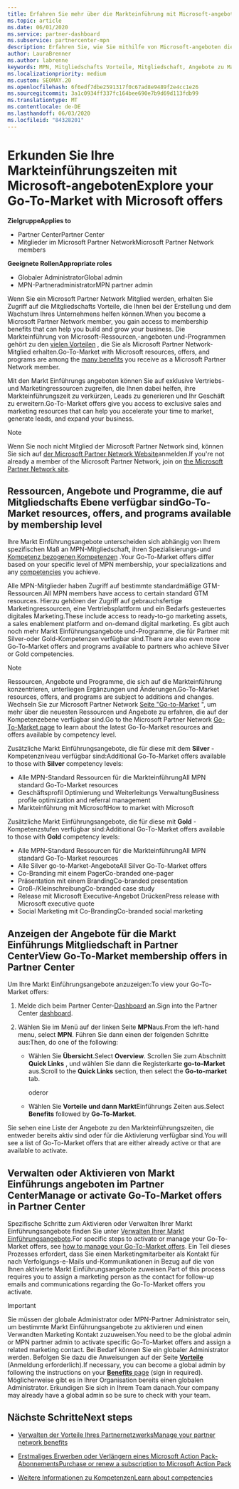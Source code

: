 ```yaml
---
title: Erfahren Sie mehr über die Markteinführung mit Microsoft-angeboten
ms.topic: article
ms.date: 06/01/2020
ms.service: partner-dashboard
ms.subservice: partnercenter-mpn
description: Erfahren Sie, wie Sie mithilfe von Microsoft-angeboten die Markteinführungszeit beschleunigen, Leads generieren und Ihr Unternehmen erweitern können.
author: LauraBrenner
ms.author: labrenne
keywords: MPN, Mitgliedschafts Vorteile, Mitgliedschaft, Angebote zu Markteinführungszeiten, Markteinführung mit Microsoft, zu Markt, Goldmitgliedschaft, Silver-Mitgliedschaft
ms.localizationpriority: medium
ms.custom: SEOMAY.20
ms.openlocfilehash: 6f6edf7dbe2591317f0c67ad8e9489f2e4cc1e26
ms.sourcegitcommit: 3a1c0934ff337fc164bee690e7b9d69d113fdb99
ms.translationtype: MT
ms.contentlocale: de-DE
ms.lasthandoff: 06/03/2020
ms.locfileid: "84328201"
---
```

# <a name="explore-your-go-to-market-with-microsoft-offers"></a><span data-ttu-id="3d59a-104">Erkunden Sie Ihre Markteinführungszeiten mit Microsoft-angeboten</span><span class="sxs-lookup"><span data-stu-id="3d59a-104">Explore your Go-To-Market with Microsoft offers</span></span>

<span data-ttu-id="3d59a-105">**Zielgruppe**</span><span class="sxs-lookup"><span data-stu-id="3d59a-105">**Applies to**</span></span>

- <span data-ttu-id="3d59a-106">Partner Center</span><span class="sxs-lookup"><span data-stu-id="3d59a-106">Partner Center</span></span>
- <span data-ttu-id="3d59a-107">Mitglieder im Microsoft Partner Network</span><span class="sxs-lookup"><span data-stu-id="3d59a-107">Microsoft Partner Network members</span></span>

<span data-ttu-id="3d59a-108">**Geeignete Rollen**</span><span class="sxs-lookup"><span data-stu-id="3d59a-108">**Appropriate roles**</span></span>

- <span data-ttu-id="3d59a-109">Globaler Administrator</span><span class="sxs-lookup"><span data-stu-id="3d59a-109">Global admin</span></span>
- <span data-ttu-id="3d59a-110">MPN-Partneradministrator</span><span class="sxs-lookup"><span data-stu-id="3d59a-110">MPN partner admin</span></span>

<span data-ttu-id="3d59a-111">Wenn Sie ein Microsoft Partner Network Mitglied werden, erhalten Sie Zugriff auf die Mitgliedschafts Vorteile, die Ihnen bei der Erstellung und dem Wachstum Ihres Unternehmens helfen können.</span><span class="sxs-lookup"><span data-stu-id="3d59a-111">When you become a Microsoft Partner Network member, you gain access to membership benefits that can help you build and grow your business.</span></span> <span data-ttu-id="3d59a-112">Die Markteinführung von Microsoft-Ressourcen,-angeboten und-Programmen gehört zu den [vielen Vorteilen](https://partner.microsoft.com/manage-your-partner-network-benefits) , die Sie als Microsoft Partner Network-Mitglied erhalten.</span><span class="sxs-lookup"><span data-stu-id="3d59a-112">Go-To-Market with Microsoft resources, offers, and programs are among the [many benefits](https://partner.microsoft.com/manage-your-partner-network-benefits) you receive as a Microsoft Partner Network member.</span></span>

<span data-ttu-id="3d59a-113">Mit den Markt Einführungs angeboten können Sie auf exklusive Vertriebs-und Marketingressourcen zugreifen, die Ihnen dabei helfen, ihre Markteinführungszeit zu verkürzen, Leads zu generieren und Ihr Geschäft zu erweitern.</span><span class="sxs-lookup"><span data-stu-id="3d59a-113">Go-To-Market offers give you access to exclusive sales and marketing resources that can help you accelerate your time to market, generate leads, and expand your business.</span></span>

>[!NOTE]
><span data-ttu-id="3d59a-114">Wenn Sie noch nicht Mitglied der Microsoft Partner Network sind, können Sie sich auf [der Microsoft Partner Network Website](https://partner.microsoft.com/membership)anmelden.</span><span class="sxs-lookup"><span data-stu-id="3d59a-114">If you're not already a member of the Microsoft Partner Network, join on [the Microsoft Partner Network site](https://partner.microsoft.com/membership).</span></span>

## <a name="go-to-market-resources-offers-and-programs-available-by-membership-level"></a><span data-ttu-id="3d59a-115">Ressourcen, Angebote und Programme, die auf Mitgliedschafts Ebene verfügbar sind</span><span class="sxs-lookup"><span data-stu-id="3d59a-115">Go-To-Market resources, offers, and programs available by membership level</span></span>

<span data-ttu-id="3d59a-116">Ihre Markt Einführungsangebote unterscheiden sich abhängig von Ihrem spezifischen Maß an MPN-Mitgliedschaft, ihren Spezialisierungs-und [Kompetenz bezogenen Kompetenzen](learn-about-competencies.md) .</span><span class="sxs-lookup"><span data-stu-id="3d59a-116">Your Go-To-Market offers differ based on your specific level of MPN membership, your specializations and any [competencies](learn-about-competencies.md) you achieve.</span></span>

<span data-ttu-id="3d59a-117">Alle MPN-Mitglieder haben Zugriff auf bestimmte standardmäßige GTM-Ressourcen.</span><span class="sxs-lookup"><span data-stu-id="3d59a-117">All MPN members have access to certain standard GTM resources.</span></span> <span data-ttu-id="3d59a-118">Hierzu gehören der Zugriff auf gebrauchsfertige Marketingressourcen, eine Vertriebsplattform und ein Bedarfs gesteuertes digitales Marketing.</span><span class="sxs-lookup"><span data-stu-id="3d59a-118">These include access to ready-to-go marketing assets, a sales enablement platform and on-demand digital marketing.</span></span> <span data-ttu-id="3d59a-119">Es gibt auch noch mehr Markt Einführungsangebote und-Programme, die für Partner mit Silver-oder Gold-Kompetenzen verfügbar sind.</span><span class="sxs-lookup"><span data-stu-id="3d59a-119">There are also even more Go-To-Market offers and programs available to partners who achieve Silver or Gold competencies.</span></span>

>[!NOTE]
><span data-ttu-id="3d59a-120">Ressourcen, Angebote und Programme, die sich auf die Markteinführung konzentrieren, unterliegen Ergänzungen und Änderungen.</span><span class="sxs-lookup"><span data-stu-id="3d59a-120">Go-To-Market resources, offers, and programs are subject to additions and changes.</span></span> <span data-ttu-id="3d59a-121">Wechseln Sie zur Microsoft Partner Network [Seite "Go-to-Market](https://partner.microsoft.com/membership/go-to-market) ", um mehr über die neuesten Ressourcen und Angebote zu erfahren, die auf der Kompetenzebene verfügbar sind.</span><span class="sxs-lookup"><span data-stu-id="3d59a-121">Go to the Microsoft Partner Network [Go-To-Market page](https://partner.microsoft.com/membership/go-to-market) to learn about the latest Go-To-Market resources and offers available by competency level.</span></span>

<span data-ttu-id="3d59a-122">Zusätzliche Markt Einführungsangebote, die für diese mit dem **Silver** -Kompetenzniveau verfügbar sind:</span><span class="sxs-lookup"><span data-stu-id="3d59a-122">Additional Go-To-Market offers available to those with **Silver** competency levels:</span></span>

- <span data-ttu-id="3d59a-123">Alle MPN-Standard Ressourcen für die Markteinführung</span><span class="sxs-lookup"><span data-stu-id="3d59a-123">All MPN standard Go-To-Market resources</span></span>
- <span data-ttu-id="3d59a-124">Geschäftsprofil Optimierung und Weiterleitungs Verwaltung</span><span class="sxs-lookup"><span data-stu-id="3d59a-124">Business profile optimization and referral management</span></span>
- <span data-ttu-id="3d59a-125">Markteinführung mit Microsoft</span><span class="sxs-lookup"><span data-stu-id="3d59a-125">How to market with Microsoft</span></span>

<span data-ttu-id="3d59a-126">Zusätzliche Markt Einführungsangebote, die für diese mit **Gold** -Kompetenzstufen verfügbar sind:</span><span class="sxs-lookup"><span data-stu-id="3d59a-126">Additional Go-To-Market offers available to those with **Gold** competency levels:</span></span>

- <span data-ttu-id="3d59a-127">Alle MPN-Standard Ressourcen für die Markteinführung</span><span class="sxs-lookup"><span data-stu-id="3d59a-127">All MPN standard Go-To-Market resources</span></span>
- <span data-ttu-id="3d59a-128">Alle Silver go-to-Market-Angebote</span><span class="sxs-lookup"><span data-stu-id="3d59a-128">All Silver Go-To-Market offers</span></span>
- <span data-ttu-id="3d59a-129">Co-Branding mit einem Pager</span><span class="sxs-lookup"><span data-stu-id="3d59a-129">Co-branded one-pager</span></span>
- <span data-ttu-id="3d59a-130">Präsentation mit einem Branding</span><span class="sxs-lookup"><span data-stu-id="3d59a-130">Co-branded presentation</span></span>
- <span data-ttu-id="3d59a-131">Groß-/Kleinschreibung</span><span class="sxs-lookup"><span data-stu-id="3d59a-131">Co-branded case study</span></span>
- <span data-ttu-id="3d59a-132">Release mit Microsoft Executive-Angebot Drücken</span><span class="sxs-lookup"><span data-stu-id="3d59a-132">Press release with Microsoft executive quote</span></span>
- <span data-ttu-id="3d59a-133">Social Marketing mit Co-Branding</span><span class="sxs-lookup"><span data-stu-id="3d59a-133">Co-branded social marketing</span></span>

## <a name="view-go-to-market-membership-offers-in-partner-center"></a><span data-ttu-id="3d59a-134">Anzeigen der Angebote für die Markt Einführungs Mitgliedschaft in Partner Center</span><span class="sxs-lookup"><span data-stu-id="3d59a-134">View Go-To-Market membership offers in Partner Center</span></span>

<span data-ttu-id="3d59a-135">Um Ihre Markt Einführungsangebote anzuzeigen:</span><span class="sxs-lookup"><span data-stu-id="3d59a-135">To view your Go-To-Market offers:</span></span>

1. <span data-ttu-id="3d59a-136">Melde dich beim Partner Center-[Dashboard]( https://docs.microsoft.com/partner-center/) an.</span><span class="sxs-lookup"><span data-stu-id="3d59a-136">Sign into the Partner Center [dashboard]( https://docs.microsoft.com/partner-center/).</span></span>

2. <span data-ttu-id="3d59a-137">Wählen Sie im Menü auf der linken Seite **MPN**aus.</span><span class="sxs-lookup"><span data-stu-id="3d59a-137">From the left-hand menu, select **MPN**.</span></span> <span data-ttu-id="3d59a-138">Führen Sie dann einen der folgenden Schritte aus:</span><span class="sxs-lookup"><span data-stu-id="3d59a-138">Then, do one of the following:</span></span>

    - <span data-ttu-id="3d59a-139">Wählen Sie **Übersicht**.</span><span class="sxs-lookup"><span data-stu-id="3d59a-139">Select **Overview**.</span></span> <span data-ttu-id="3d59a-140">Scrollen Sie zum Abschnitt **Quick Links** , und wählen Sie dann die Registerkarte **go-to-Market** aus.</span><span class="sxs-lookup"><span data-stu-id="3d59a-140">Scroll to the **Quick Links** section, then select the **Go-to-market** tab.</span></span>

      <span data-ttu-id="3d59a-141">oder</span><span class="sxs-lookup"><span data-stu-id="3d59a-141">or</span></span>

    - <span data-ttu-id="3d59a-142">Wählen Sie **Vorteile** **und dann Markt**Einführungs Zeiten aus.</span><span class="sxs-lookup"><span data-stu-id="3d59a-142">Select **Benefits** followed by **Go-To-Market**.</span></span>

<span data-ttu-id="3d59a-143">Sie sehen eine Liste der Angebote zu den Markteinführungszeiten, die entweder bereits aktiv sind oder für die Aktivierung verfügbar sind.</span><span class="sxs-lookup"><span data-stu-id="3d59a-143">You will see a list of Go-To-Market offers that are either already active or that are available to activate.</span></span>

## <a name="manage-or-activate-go-to-market-offers-in-partner-center"></a><span data-ttu-id="3d59a-144">Verwalten oder Aktivieren von Markt Einführungs angeboten im Partner Center</span><span class="sxs-lookup"><span data-stu-id="3d59a-144">Manage or activate Go-To-Market offers in Partner Center</span></span>

<span data-ttu-id="3d59a-145">Spezifische Schritte zum Aktivieren oder Verwalten Ihrer Markt Einführungsangebote finden Sie unter [Verwalten Ihrer Markt Einführungsangebote](manage-your-partner-network-benefits.md#manage-go-to-market-offers).</span><span class="sxs-lookup"><span data-stu-id="3d59a-145">For specific steps to activate or manage your Go-To-Market offers, see [how to manage your Go-To-Market offers](manage-your-partner-network-benefits.md#manage-go-to-market-offers).</span></span> <span data-ttu-id="3d59a-146">Ein Teil dieses Prozesses erfordert, dass Sie einen Marketingmitarbeiter als Kontakt für nach Verfolgungs-e-Mails und-Kommunikationen in Bezug auf die von Ihnen aktivierte Markt Einführungsangebote zuweisen.</span><span class="sxs-lookup"><span data-stu-id="3d59a-146">Part of this process requires you to assign a marketing person as the contact for follow-up emails and communications regarding the Go-To-Market offers you activate.</span></span>

>[!IMPORTANT]
><span data-ttu-id="3d59a-147">Sie müssen der globale Administrator oder MPN-Partner Administrator sein, um bestimmte Markt Einführungsangebote zu aktivieren und einen Verwandten Marketing Kontakt zuzuweisen.</span><span class="sxs-lookup"><span data-stu-id="3d59a-147">You need to be the global admin or MPN partner admin to activate specific Go-To-Market offers and assign a related marketing contact.</span></span> <span data-ttu-id="3d59a-148">Bei Bedarf können Sie ein globaler Administrator werden. Befolgen Sie dazu die Anweisungen auf der Seite [**Vorteile**](https://partnercenter.microsoft.com/pcv/partnership/benefits) (Anmeldung erforderlich).</span><span class="sxs-lookup"><span data-stu-id="3d59a-148">If necessary, you can become a global admin by following the instructions on your [**Benefits** page](https://partnercenter.microsoft.com/pcv/partnership/benefits) (sign in required).</span></span> <span data-ttu-id="3d59a-149">Möglicherweise gibt es in Ihrer Organisation bereits einen globalen Administrator. Erkundigen Sie sich in Ihrem Team danach.</span><span class="sxs-lookup"><span data-stu-id="3d59a-149">Your company may already have a global admin so be sure to check with your team.</span></span>

## <a name="next-steps"></a><span data-ttu-id="3d59a-150">Nächste Schritte</span><span class="sxs-lookup"><span data-stu-id="3d59a-150">Next steps</span></span>

- [<span data-ttu-id="3d59a-151">Verwalten der Vorteile Ihres Partnernetzwerks</span><span class="sxs-lookup"><span data-stu-id="3d59a-151">Manage your partner network benefits</span></span>](manage-your-partner-network-benefits.md)

- [<span data-ttu-id="3d59a-152">Erstmaliges Erwerben oder Verlängern eines Microsoft Action Pack-Abonnements</span><span class="sxs-lookup"><span data-stu-id="3d59a-152">Purchase or renew a subscription to Microsoft Action Pack</span></span>](mpn-get-action-pack.md)

- [<span data-ttu-id="3d59a-153">Weitere Informationen zu Kompetenzen</span><span class="sxs-lookup"><span data-stu-id="3d59a-153">Learn about competencies</span></span>](learn-about-competencies.md)
